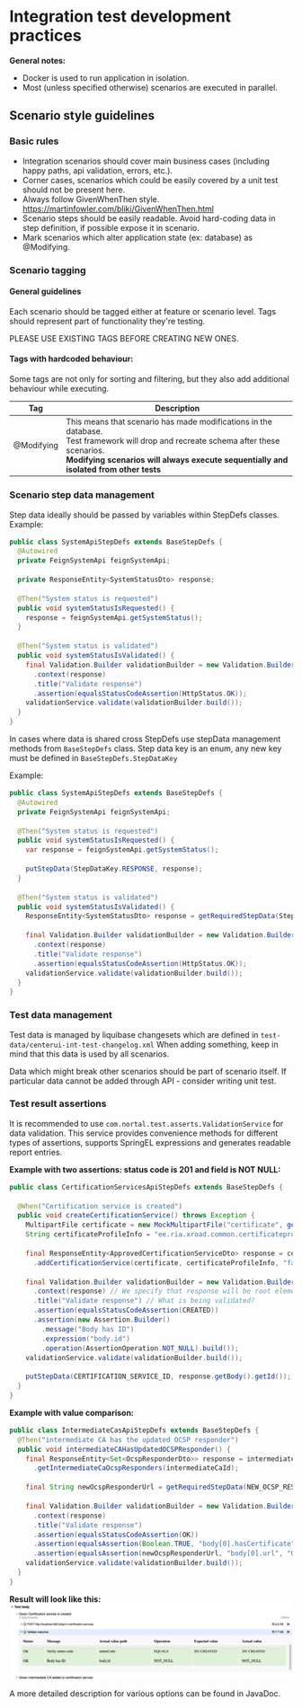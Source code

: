 # Integration test development practices

**General notes:**

* Docker is used to run application in isolation.
* Most (unless specified otherwise) scenarios are executed in parallel.

## Scenario style guidelines

### Basic rules

* Integration scenarios should cover main business cases (including happy paths, api validation, errors, etc.).
* Corner cases, scenarios which could be easily covered by a unit test should not be present here.
* Always follow GivenWhenThen style. https://martinfowler.com/bliki/GivenWhenThen.html
* Scenario steps should be easily readable. Avoid hard-coding data in step definition, if possible expose it in
  scenario.
* Mark scenarios which alter application state (ex: database) as @Modifying.

### Scenario tagging

#### General guidelines

Each scenario should be tagged either at feature or scenario level. Tags should represent part of functionality they're
testing.

PLEASE USE EXISTING TAGS BEFORE CREATING NEW ONES.

#### Tags with hardcoded behaviour:

Some tags are not only for sorting and filtering, but they also add additional behaviour while executing.

| Tag        | Description                                                                                                                                                                                                                          |
|------------|--------------------------------------------------------------------------------------------------------------------------------------------------------------------------------------------------------------------------------------|
| @Modifying | This means that scenario has made modifications in the database. <br/>Test framework will drop and recreate schema after these scenarios.<br/>**Modifying scenarios will always execute sequentially and isolated from other tests** |

### Scenario step data management

Step data ideally should be passed by variables within StepDefs classes. Example:

```java
public class SystemApiStepDefs extends BaseStepDefs {
  @Autowired
  private FeignSystemApi feignSystemApi;

  private ResponseEntity<SystemStatusDto> response;

  @Then("System status is requested")
  public void systemStatusIsRequested() {
    response = feignSystemApi.getSystemStatus();
  }

  @Then("System status is validated")
  public void systemStatusIsValidated() {
    final Validation.Builder validationBuilder = new Validation.Builder()
      .context(response)
      .title("Validate response")
      .assertion(equalsStatusCodeAssertion(HttpStatus.OK));
    validationService.validate(validationBuilder.build());
  }
}
```

In cases where data is shared cross StepDefs use stepData management methods from `BaseStepDefs` class.
Step data key is an enum, any new key must be defined in `BaseStepDefs.StepDataKey`

Example:

```java
public class SystemApiStepDefs extends BaseStepDefs {
  @Autowired
  private FeignSystemApi feignSystemApi;

  @Then("System status is requested")
  public void systemStatusIsRequested() {
    var response = feignSystemApi.getSystemStatus();

    putStepData(StepDataKey.RESPONSE, response);
  }

  @Then("System status is validated")
  public void systemStatusIsValidated() {
    ResponseEntity<SystemStatusDto> response = getRequiredStepData(StepDataKey.RESPONSE);

    final Validation.Builder validationBuilder = new Validation.Builder()
      .context(response)
      .title("Validate response")
      .assertion(equalsStatusCodeAssertion(HttpStatus.OK));
    validationService.validate(validationBuilder.build());
  }
}

```

### Test data management

Test data is managed by liquibase changesets which are defined in `test-data/centerui-int-test-changelog.xml`
When adding something, keep in mind that this data is used by all scenarios.

Data which might break other scenarios should be part of scenario itself.
If particular data cannot be added through API - consider writing unit test.

### Test result assertions

It is recommended to use `com.nortal.test.asserts.ValidationService` for data validation.
This service provides convenience methods for different types of assertions, supports SpringEL expressions and generates
readable report entries.

**Example with two assertions: status code is 201 and field is NOT NULL:**

```java
public class CertificationServicesApiStepDefs extends BaseStepDefs {

  @When("Certification service is created")
  public void createCertificationService() throws Exception {
    MultipartFile certificate = new MockMultipartFile("certificate", generateAuthCert());
    String certificateProfileInfo = "ee.ria.xroad.common.certificateprofile.impl.FiVRKCertificateProfileInfoProvider";

    final ResponseEntity<ApprovedCertificationServiceDto> response = certificationServicesApi
      .addCertificationService(certificate, certificateProfileInfo, "false");

    final Validation.Builder validationBuilder = new Validation.Builder()
      .context(response) // We specify that response will be root element for SpEL expressions.
      .title("Validate response") // What is being validated?
      .assertion(equalsStatusCodeAssertion(CREATED))
      .assertion(new Assertion.Builder()
        .message("Body has ID")
        .expression("body.id")
        .operation(AssertionOperation.NOT_NULL).build());
    validationService.validate(validationBuilder.build());

    putStepData(CERTIFICATION_SERVICE_ID, response.getBody().getId());
  }
}
```

**Example with value comparison:**

```java
public class IntermediateCasApiStepDefs extends BaseStepDefs {
  @Then("intermediate CA has the updated OCSP responder")
  public void intermediateCAHasUpdatedOCSPResponder() {
    final ResponseEntity<Set<OcspResponderDto>> response = intermediateCasApi
      .getIntermediateCaOcspResponders(intermediateCaId);

    final String newOcspResponderUrl = getRequiredStepData(NEW_OCSP_RESPONDER_URL);

    final Validation.Builder validationBuilder = new Validation.Builder()
      .context(response)
      .title("Validate response")
      .assertion(equalsStatusCodeAssertion(OK))
      .assertion(equalsAssertion(Boolean.TRUE, "body[0].hasCertificate", "Verify OCSP responder has certificate"))
      .assertion(equalsAssertion(newOcspResponderUrl, "body[0].url", "OCSP responder url matches"));
    validationService.validate(validationBuilder.build());
  }
}
```

**Result will look like this:**
![img.png](doc/assets/validation-result-example.png)

A more detailed description for various options can be found in JavaDoc.
